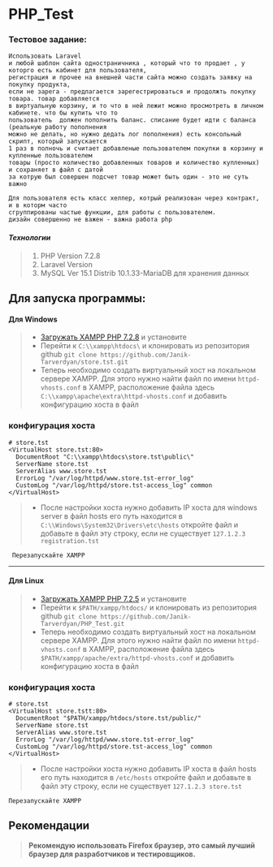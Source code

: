 # PHP_Test

### Тестовое задание:
```
Использовать Laravel
и любой шаблон сайта одностраничника , который что то продает , у которго есть кабинет для пользователя,
регистрация и прочее на внешней части сайта можно создать заявку на покупку продукта,
если не зарега - предлагается зарегестрироваться и продолжть покупку товара. товар добавляется
в виртуальную корзину, и то что в ней лежит можно просмотреть в личном кабинете. что бы купить что то
пользователь  должен пополнить баланс. списание будет идти с баланса (реальную работу пополнения
можно не делать, но нужно дедать лог пополнения) есть консольный скрипт, который запускается
1 раз в полночь и считает добавленые пользователем покупки в корзину и купленные пользователем
товары (просто количество добавленных товаров и количество купленных) и сохраняет в файл с датой
за котрую был совершен подсчет товар может быть один - это не суть важно

Для пользователя есть класс хелпер, котрый реализован через контракт, и в которм часто
сгруппированы частые функции, для работы с пользователем.
дизайн совершенно не важен - важна работа php
```


#### _Технологии_
> 1. PHP Version 7.2.8 
> 2. Laravel Version 
> 3. MySQL Ver 15.1 Distrib 10.1.33-MariaDB для хранения данных


## Для запуска программы:
#### Для Windows
> * [Загружать XAMPP PHP 7.2.8](https://www.apachefriends.org/xampp-files/7.2.8/xampp-win32-7.2.8-0-VC15-installer.exe) и установите
> * Перейти к `C:\\xampp\htdocs\` и клонировать из репозитория github `git clone https://github.com/Janik-Tarverdyan/store.tst.git`
> * Теперь необходимо создать виртуальный хост на локальном сервере XAMPP. 
Для этого нужно найти файл по имени `httpd-vhosts.conf` в XAMPP, расположение файла здесь `C:\\xampp\apache\extra\httpd-vhosts.conf` и добавить конфигурацию хоста в файл

### конфигурация хоста 
```
# store.tst
<VirtualHost store.tst:80>
  DocumentRoot "C:\\xampp\htdocs\store.tst\public\"
  ServerName store.tst
  ServerAlias www.store.tst
  ErrorLog "/var/log/httpd/www.store.tst-error_log"
  CustomLog "/var/log/httpd/store.tst-access_log" common
</VirtualHost>
```
> * После настройки хоста нужно добавить IP хоста для windows server в файл hosts его путь находится в 
    `C:\\Windows\System32\Drivers\etc\hosts` откройте файл и добавьте в файл эту строку, 
    если не существует `127.1.2.3 registration.tst`
    
     Перезапускайте XAMPP


___

#### Для Linux
> * [Загружать XAMPP PHP 7.2.5](https://www.apachefriends.org/xampp-files/7.2.5/xampp-linux-x64-7.2.5-0-installer.run) и установите
> * Перейти к `$PATH/xampp/htdocs/` и клонировать из репозитория github `git clone https://github.com/Janik-Tarverdyan/PHP_Test.git`
> * Теперь необходимо создать виртуальный хост на локальном сервере XAMPP.
    Для этого нужно найти файл по имени `httpd-vhosts.conf` в XAMPP,
    расположение файла здесь `$PATH/xampp/apache/extra/httpd-vhosts.conf` и добавить конфигурацию хоста в файл
>
### конфигурация хоста 
```
# store.tst
<VirtualHost store.tstt:80>
  DocumentRoot "$PATH/xampp/htdocs/store.tst/public/"
  ServerName store.tst
  ServerAlias www.store.tst
  ErrorLog "/var/log/httpd/www.store.tst-error_log"
  CustomLog "/var/log/httpd/store.tst-access_log" common
</VirtualHost>
```
> * После настройки хоста нужно добавить IP хоста в файл hosts его путь находится в 
    `/etc/hosts` откройте файл и добавьте в файл эту строку, 
    если не существует `127.1.2.3 store.tst`

    Перезапускайте XAMPP


## Рекомендации
>**Рекомендую использовать Firefox браузер, это самый лучший браузер для разработчиков и тестировщиков.**

